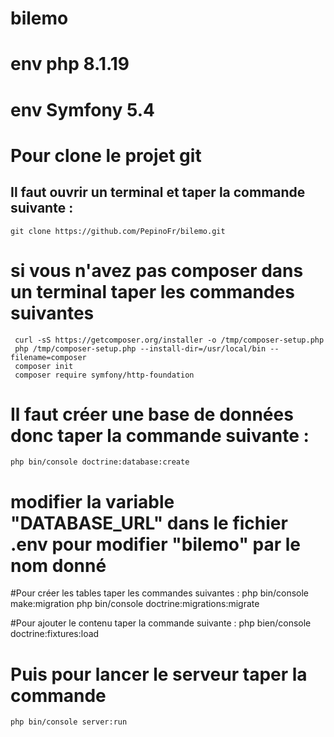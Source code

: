 # bilemo

# env php 8.1.19
# env Symfony 5.4

# Pour clone le projet git
## Il faut ouvrir un terminal et taper la commande suivante :
    git clone https://github.com/PepinoFr/bilemo.git
# si vous n'avez pas composer dans un terminal taper les commandes suivantes
     curl -sS https://getcomposer.org/installer -o /tmp/composer-setup.php
     php /tmp/composer-setup.php --install-dir=/usr/local/bin --filename=composer
     composer init
     composer require symfony/http-foundation
# Il faut créer une base de données donc taper la commande suivante :
    php bin/console doctrine:database:create
# modifier la variable "DATABASE_URL" dans le fichier .env pour modifier "bilemo" par le nom donné


#Pour créer les tables taper les commandes suivantes :
    php bin/console make:migration
    php bin/console doctrine:migrations:migrate

#Pour ajouter le contenu taper la commande suivante :
    php bien/console doctrine:fixtures:load 

# Puis pour lancer le serveur taper la commande 
    php bin/console server:run
 
